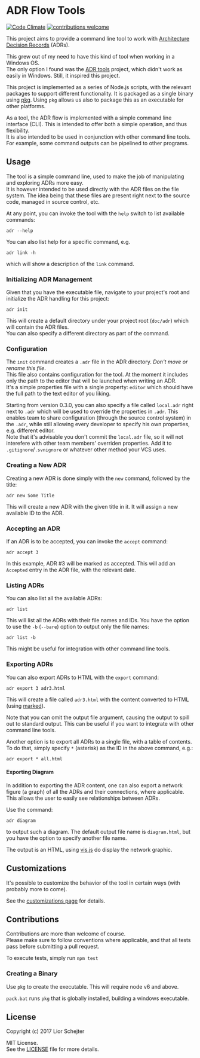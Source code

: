 
# ADR Flow Tools

[![Code Climate](https://codeclimate.com/github/slior/adrflow/badges/gpa.svg)](https://codeclimate.com/github/slior/adrflow)
[![contributions welcome](https://img.shields.io/badge/contributions-welcome-brightgreen.svg?style=flat)](#Contributions)

This project aims to provide a command line tool to work with [Architecture Decision Records](http://thinkrelevance.com/blog/2011/11/15/documenting-architecture-decisions) (ADRs).

This grew out of my need to have this kind of tool when working in a Windows OS.  
The only option I found was the [ADR tools](https://github.com/npryce/adr-tools) project, which didn't work as easily in Windows. Still, it inspired this project.

This project is implemented as a series of Node.js scripts, with the relevant packages to support different functionality. It is packaged as a single binary using [pkg](https://github.com/zeit/pkg). Using `pkg` allows us also to package this as an executable for other platforms.

As a tool, the ADR flow is implemented with a simple command line interface (CLI). This is intended to offer both a simple operation, and thus flexibility.  
It is also intended to be used in conjunction with other command line tools. For example, some command outputs can be pipelined to other programs.  


## Usage

The tool is a simple command line, used to make the job of manipulating and exploring ADRs more easy.  
It is however intended to be used directly with the ADR files on the file system. The idea being that these files are present right next to the source code, managed in source control, etc.

At any point, you can invoke the tool with the `help` switch to list available commands:
```
adr --help
```

You can also list help for a specific command, e.g. 
```
adr link -h
```
which will show a description of the `link` command.

### Initializing ADR Management
Given that you have the executable file, navigate to your project's root and initialize the ADR handling for this project:
```
adr init
```
This will create a default directory under your project root (`doc/adr`) which will contain the ADR files.  
You can also specify a different directory as part of the command.

### Configuration
The `init` command creates a `.adr` file in the ADR directory. _Don't move or rename this file_.  
This file also contains configuration for the tool. At the moment it includes only the path to the editor that will be launched when writing an ADR.  
It's a simple properties file with a single property: `editor` which should have the full path to the text editor of you liking.

Starting from version 0.3.0, you can also specify a file called `local.adr` right next to `.adr` which will be used to override the properties in `.adr`. This enables team to share configuration (through the source control system) in the `.adr`, while still allowing every developer to specify his own properties, e.g. different editor.  
Note that it's advisable you don't commit the `local.adr` file, so it will not interefere with other team members' overriden properties. Add it to `.gitignore`/`.svnignore` or whatever other method your VCS uses.

### Creating a New ADR
Creating a new ADR is done simply with the `new` command, followed by the title:
```
adr new Some Title
```
This will create a new ADR with the given title in it. It will assign a new available ID to the ADR.

### Accepting an ADR
If an ADR is to be accepted, you can invoke the `accept` command:
```
adr accept 3
```
In this example, ADR #3 will be marked as accepted. This will add an `Accepted` entry in the ADR file, with the relevant date.

### Listing ADRs
You can also list all the available ADRs:
```
adr list
```
This will list all the ADRs with their file names and IDs.
You have the option to use the `-b` (`--bare`) option to output only the file names:
```
adr list -b
```
This might be useful for integration with other command line tools.

### Exporting ADRs
You can also export ADRs to HTML with the `export` command:
```
adr export 3 adr3.html
```
This will create a file called `adr3.html` with the content converted to HTML (using [marked](https://github.com/chjj/marked)).

Note that you can omit the output file argument, causing the output to spill out to standard output. This can be useful if you want to integrate with other command line tools.

Another option is to export all ADRs to a single file, with a table of contents.  
To do that, simply specify `*` (asterisk) as the ID in the above command, e.g.:
```
adr export * all.html
```

#### Exporting Diagram
In addition to exporting the ADR content, one can also export a network figure (a graph) of all the ADRs and their connections, where applicable.  
This allows the user to easily see relationships between ADRs.

Use the command:
```
adr diagram
```
to output such a diagram. The default output file name is `diagram.html`, but you have the option to specify another file name.

The output is an HTML, using [vis.js](http://visjs.org/) do display the network graphic.

## Customizations
It's possible to customize the behavior of the tool in certain ways (with probably more to come).

See the [customizations page](./doc/Customization.md) for details.


## Contributions 
Contributions are more than welcome of course.  
Please make sure to follow conventions where applicable, and that all tests pass before submitting a pull request.

To execute tests, simply run `npm test`

### Creating a Binary
Use `pkg` to create the executable. This will require node v6 and above.  

`pack.bat` runs `pkg` that is globally installed, building a windows executable.



## License

Copyright (c) 2017 Lior Schejter

MIT License.  
See the [LICENSE](./LICENSE) file for more details.
